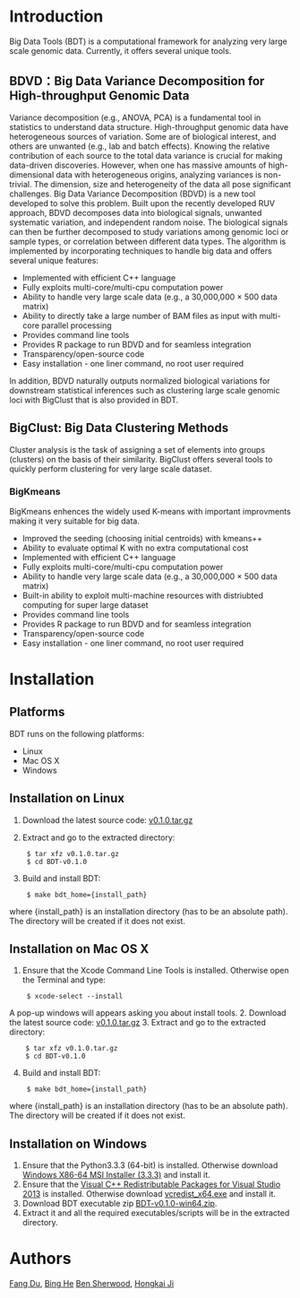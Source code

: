 # Introduction
Big Data Tools (BDT) is a computational framework for analyzing very large scale genomic data. Currently, it offers several unique tools.

## BDVD：Big Data Variance Decomposition for High-throughput Genomic Data
Variance decomposition (e.g., ANOVA, PCA) is a fundamental tool in statistics to
understand data structure. High-throughput genomic data have heterogeneous sources of variation. Some are of biological interest, and others are unwanted (e.g., lab and batch effects). Knowing the relative contribution of each source to the total data variance is crucial for making data-driven discoveries. However, when one has massive amounts of high-dimensional data with heterogeneous origins, analyzing variances is non-trivial. The dimension, size and heterogeneity of the data all pose significant challenges. Big Data Variance Decomposition (BDVD) is a new tool developed to solve this problem. Built upon the recently developed RUV approach, BDVD decomposes data into biological signals, unwanted systematic variation, and independent random noise. The biological signals can then be further decomposed to study variations among genomic loci or sample types, or correlation between different data types. The algorithm is implemented by incorporating techniques to handle big data and offers several unique features:
- Implemented with efficient C++ language
- Fully exploits multi-core/multi-cpu computation power
- Ability to handle very large scale data  (e.g., a 30,000,000 × 500 data matrix)
- Ability to directly take a large number of BAM files as input with multi-core parallel processing
- Provides command line tools
- Provides R package to run BDVD and for seamless integration
- Transparency/open-source code
- Easy installation - one liner command, no root user required

In addition, BDVD naturally outputs normalized biological variations for downstream statistical inferences such as clustering large scale genomic loci with BigClust that is also provided in BDT.

## BigClust: Big Data Clustering Methods
Cluster analysis is the task of assigning a set of elements into groups (clusters) on the basis of their similarity. BigClust offers several tools to quickly perform clustering for very large scale dataset. 

### BigKmeans
BigKmeans enhences the widely used K-means with important improvments making it very suitable for big data.
- Improved the seeding (choosing initial centroids) with kmeans++
- Ability to evaluate optimal K with no extra computational cost
- Implemented with efficient C++ language
- Fully exploits multi-core/multi-cpu computation power
- Ability to handle very large scale data  (e.g., a 30,000,000 × 500 data matrix)
- Built-in ability to exploit multi-machine resources with distriubted computing for super large dataset
- Provides command line tools
- Provides R package to run BDVD and for seamless integration
- Transparency/open-source code
- Easy installation - one liner command, no root user required

# Installation
## Platforms
BDT runs on the following platforms:
- Linux
- Mac OS X
- Windows

## Installation on Linux
1. Download the latest source code:  [v0.1.0.tar.gz](https://github.com/fangdu64/BDT/archive/v0.1.0.tar.gz)
2. Extract and go to the extracted directory:

        $ tar xfz v0.1.0.tar.gz
        $ cd BDT-v0.1.0
3. Build and install BDT:

        $ make bdt_home={install_path}
where {install_path} is an installation directory (has to be an absolute path). The directory will be created if it does not exist.

## Installation on Mac OS X
1. Ensure that the Xcode Command Line Tools is installed. Otherwise open the Terminal and type:

        $ xcode-select --install
A pop-up windows will appears asking you about install tools.
2. Download the latest source code:  [v0.1.0.tar.gz](https://github.com/fangdu64/BDT/archive/v0.1.0.tar.gz)
3. Extract and go to the extracted directory:

        $ tar xfz v0.1.0.tar.gz
        $ cd BDT-v0.1.0
4. Build and install BDT:

        $ make bdt_home={install_path}
where {install_path} is an installation directory (has to be an absolute path). The directory will be created if it does not exist.

## Installation on Windows
1. Ensure that the Python3.3.3 (64-bit) is installed. Otherwise download [Windows X86-64 MSI Installer (3.3.3)](https://www.python.org/ftp/python/3.3.3/python-3.3.3.amd64.msi) and install it.
2. Ensure that the [Visual C++ Redistributable Packages for Visual Studio 2013](https://www.microsoft.com/en-us/download/details.aspx?id=40784) is installed. Otherwise download [vcredist_x64.exe](https://www.microsoft.com/en-us/download/details.aspx?id=40784) and install it.
3. Download BDT executable zip [BDT-v0.1.0-win64.zip](https://github.com/fangdu64/BDT/releases/download/v0.1.0/BDT-v0.1.0-Win64.zip).
4. Extract it and all the required executables/scripts will be in the extracted directory.

# Authors
[Fang Du](https://www.linkedin.com/pub/fang-du/73/424/786), [Bing He](http://www.biostat.jhsph.edu/~hji/index_files/people.htm) [Ben Sherwood](http://www.biostat.jhsph.edu/~hji/index_files/people.htm), [Hongkai Ji](http://www.biostat.jhsph.edu/~hji/)


